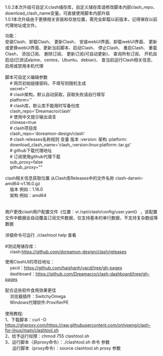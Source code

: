 1.0.2本次升级可自定义clash储存库，自定义储存库请修改脚本内部clash_repo、download_clash_name变量。可直接使用脚本内部升级<br>
1.0.1本次升级由于更换相关安装和存放位置，需完全卸载以前版本，记得保存以前代理地址或文件。<br>

功能：<br>
 安装Clash、卸载Clash、 更新Clash、 安装webUI界面、卸载webUI界面、 更新或更换webUI界面、更新当前脚本、启动Clash、 停止Clash、 重启Clash、 重载Clash、 添加订阅、 删除订阅、 更新订阅(可自动更新)、 查询所有订阅、 开机自启动(已测试alpine、centos、Ubuntu、debian)、 查当前运行Clash相关信息、 启用或禁用本机代理<br>
<br>
脚本可自定义编辑参数<br>
&nbsp;&nbsp;&nbsp;&nbsp;\# 网页初始链接密码，不填写则随机生成<br>
&nbsp;&nbsp;&nbsp;&nbsp;secret=''<br>
&nbsp;&nbsp;&nbsp;&nbsp;\# clash架构，默认自动获取，获取失败请自行填写<br>
&nbsp;&nbsp;&nbsp;&nbsp;platform=''<br>
&nbsp;&nbsp;&nbsp;&nbsp;\# clash库，默认库不能用时写备份库<br>
&nbsp;&nbsp;&nbsp;&nbsp;clash_repo='Dreamacro/clash'<br>
&nbsp;&nbsp;&nbsp;&nbsp;\# 使用中文提示输出语言<br>
&nbsp;&nbsp;&nbsp;&nbsp;chinese=true<br>
&nbsp;&nbsp;&nbsp;&nbsp;\# clash项目库<br>
&nbsp;&nbsp;&nbsp;&nbsp;clash_repo='doreamon-design/clash'<br>
&nbsp;&nbsp;&nbsp;&nbsp;\# clash releases名称规则  变量 版本 :version: 架构 :platform:<br>
&nbsp;&nbsp;&nbsp;&nbsp;download_clash_name='clash_:version:_linux_:platform:.tar.gz'<br>
&nbsp;&nbsp;&nbsp;&nbsp;\# github下载代理地址<br>
&nbsp;&nbsp;&nbsp;&nbsp;\# 订阅使用github代理下载<br>
&nbsp;&nbsp;&nbsp;&nbsp;sub_proxy=false<br>
&nbsp;&nbsp;&nbsp;&nbsp;github_proxy=""<br>
<br>
clash相关信息获取位置 从Clash库Releases中的文件名称 clash-darwin-amd64-v1.16.0.gz<br>
&nbsp;&nbsp;&nbsp;&nbsp;版本 例如：1.16.0<br>
&nbsp;&nbsp;&nbsp;&nbsp;架构 例如：amd64<br>    
<br>
用户更改clash用户配置文件《位置：vi /opt/clash/config/user.yaml》 ，该配置文件中数据会自动覆盖订阅文件数据，仅支持基本的单行数据，不支持复杂数组等数据<br>
<br>
详细命令可运行 ./clashtool help 查看<br>
<br>
#测试用储存库：<br>
&nbsp;&nbsp;&nbsp;&nbsp;clash:https://github.com/doreamon-design/clash/releases<br>

使用ClashUI的项目地址：<br>
&nbsp;&nbsp;&nbsp;&nbsp;yacd：https://github.com/haishanh/yacd/tree/gh-pages<br>
&nbsp;&nbsp;&nbsp;&nbsp;dashboard：https://github.com/Dreamacro/clash-dashboard/tree/gh-pages<br>
<br>
配合这些软件食用效果更佳<br>
&nbsp;&nbsp;&nbsp;&nbsp;浏览器插件：SwitchyOmega<br>
&nbsp;&nbsp;&nbsp;&nbsp;Windows代理软件:ProxifierPE<br>
<br>
使用教程:<br>
1、下载脚本：curl -O https://ghproxy.com/https://raw.githubusercontent.com/onlypeng/clash-for-linux/main/clashtool.sh<br>
2、给予运行权限：chmod 755 clashtool.sh<br>
3、运行脚本（非proxy命令）：./clashtool.sh 命令 参数<br>
&nbsp;&nbsp;&nbsp;&nbsp;&nbsp;&nbsp;运行脚本（proxy命令）：source clashtool.sh proxy 参数<br>